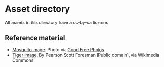 # Asset directory

All assets in this directory have a cc-by-sa license.

## Reference material

* [Mosquito image](https://www.goodfreephotos.com/vector-images/gnat-mosquito-vector-clipart.png.php). Photo via [Good Free Photos](https://www.goodfreephotos.com/)
* [Tiger image](https://upload.wikimedia.org/wikipedia/commons/8/89/Tiger_%28PSF%29.png). By Pearson Scott Foresman [Public domain], via Wikimedia Commons

